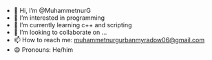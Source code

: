 - 👋 Hi, I’m @MuhammetnurG
- 👀 I’m interested in programming
- 🌱 I’m currently learning c++ and scripting
- 💞️ I’m looking to collaborate on ...
- 📫 How to reach me: muhammetnurgurbanmyradow06@gmail.com
- 😄 Pronouns: He/him

<!---
MuhammetnurG/MuhammetnurG is a ✨ special ✨ repository because its `README.md` (this file) appears on your GitHub profile.
You can click the Preview link to take a look at your changes.
--->
